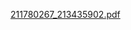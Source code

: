[211780267_213435902.pdf](https://github.com/user-attachments/files/21532297/211780267_213435902.pdf)
